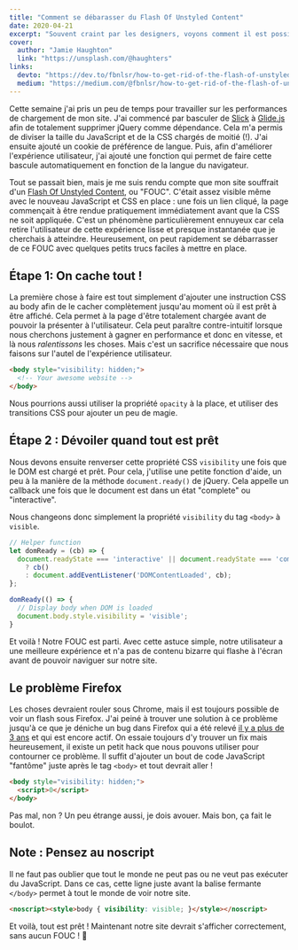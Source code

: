```yaml
---
title: "Comment se débarasser du Flash Of Unstyled Content"
date: 2020-04-21
excerpt: "Souvent craint par les designers, voyons comment il est possible avec quelques petites astuces de se débarasser de cette nuisance qu'est le Flash Of Unstyled Content."
cover:
  author: "Jamie Haughton"
  link: "https://unsplash.com/@haughters"
links:
  devto: "https://dev.to/fbnlsr/how-to-get-rid-of-the-flash-of-unstyled-content-5e7"
  medium: "https://medium.com/@fbnlsr/how-to-get-rid-of-the-flash-of-unstyled-content-d6b79bf5d75f"
---
```

Cette semaine j'ai pris un peu de temps pour travailler sur les performances de chargement de mon site. J'ai commencé par basculer de [Slick](https://kenwheeler.github.io/slick/) à [Glide.js](https://glidejs.com/) afin de totalement supprimer jQuery comme dépendance. Cela m'a permis de diviser la taille du JavaScript et de la CSS chargés de moitié (!). J'ai ensuite ajouté un cookie de préférence de langue. Puis, afin d'améliorer l'expérience utilisateur, j'ai ajouté une fonction qui permet de faire cette bascule automatiquement en fonction de la langue du navigateur.

Tout se passait bien, mais je me suis rendu compte que mon site souffrait d'un [Flash Of Unstyled Content](https://fr.wikipedia.org/wiki/FOUC), ou "FOUC". C'était assez visible même avec le nouveau JavaScript et CSS en place : une fois un lien cliqué, la page commençait à être rendue pratiquement immédiatement avant que la CSS ne soit appliquée. C'est un phénomène particulièrement ennuyeux car cela retire l'utilisateur de cette expérience lisse et presque instantanée que je cherchais à atteindre. Heureusement, on peut rapidement se débarrasser de ce FOUC avec quelques petits trucs faciles à mettre en place.

## Étape 1: On cache tout !

La première chose à faire est tout simplement d'ajouter une instruction CSS au body afin de le cacher complètement jusqu'au moment où il est prêt à être affiché. Cela permet à la page d'être totalement chargée avant de pouvoir la présenter à l'utilisateur. Cela peut paraître contre-intuitif lorsque nous cherchons justement à gagner en performance et donc en vitesse, et là nous *ralentissons* les choses. Mais c'est un sacrifice nécessaire que nous faisons sur l'autel de l'expérience utilisateur.

```html
<body style="visibility: hidden;">
  <!-- Your awesome website -->
</body>
```

Nous pourrions aussi utiliser la propriété `opacity` à la place, et utiliser des transitions CSS pour ajouter un peu de magie.

## Étape 2 : Dévoiler quand tout est prêt

Nous devons ensuite renverser cette propriété CSS `visibility` une fois que le DOM est chargé et prêt. Pour cela, j'utilise une petite fonction d'aide, un peu à la manière de la méthode `document.ready()` de jQuery. Cela appelle un callback une fois que le document est dans un état "complete" ou "interactive".

Nous changeons donc simplement la propriété `visibility` du tag `<body>` à `visible`.

```js
// Helper function
let domReady = (cb) => {
  document.readyState === 'interactive' || document.readyState === 'complete'
    ? cb()
    : document.addEventListener('DOMContentLoaded', cb);
};

domReady(() => {
  // Display body when DOM is loaded
  document.body.style.visibility = 'visible';
}
```

Et voilà ! Notre FOUC est parti. Avec cette astuce simple, notre utilisateur a une meilleure expérience et n'a pas de contenu bizarre qui flashe à l'écran avant de pouvoir naviguer sur notre site.

## Le problème Firefox

Les choses devraient rouler sous Chrome, mais il est toujours possible de voir un flash sous Firefox. J'ai peiné à trouver une solution à ce problème jusqu'à ce que je déniche un bug dans Firefox qui a été relevé [il y a plus de 3 ans](https://bugzilla.mozilla.org/show_bug.cgi?id=1404468) et qui est encore actif. On essaie toujours d'y trouver un fix mais heureusement, il existe un petit hack que nous pouvons utiliser pour contourner ce problème. Il suffit d'ajouter un bout de code JavaScript "fantôme" juste après le tag `<body>` et tout devrait aller !

```html
<body style="visibility: hidden;">
  <script>0</script>
</body>
```

Pas mal, non ? Un peu étrange aussi, je dois avouer. Mais bon, ça fait le boulot.

## Note : Pensez au noscript

Il ne faut pas oublier que tout le monde ne peut pas ou ne veut pas exécuter du JavaScript. Dans ce cas, cette ligne juste avant la balise fermante `</body>` permet à tout le monde de voir notre site.

```html
<noscript><style>body { visibility: visible; }</style></noscript>
```

Et voilà, tout est prêt ! Maintenant notre site devrait s'afficher correctement, sans aucun FOUC ! 🎉

